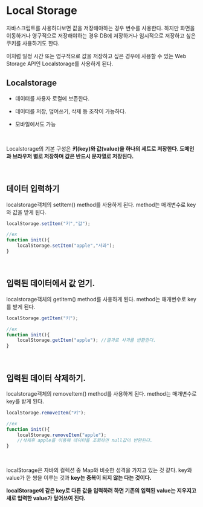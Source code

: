 Local Storage
===

자바스크립트를 사용하다보면 값을 저장해야하는 경우 변수를 사용한다. 하지만 화면을 이동하거나 영구적으로 저장해야하는 경우 DB에 저장하거나 임시적으로 저장하고 싶은 쿠키를 사용하기도 한다. <br>

이처럼 일정 시간 또는 영구적으로 값을 저장하고 싶은 경우에 사용할 수 있는 Web Storage API인 Localstorage를 사용하게 된다.

## Localstorage

* 데이터를 사용자 로컬에 보존한다.

* 데이터를 저장, 덮어쓰기, 삭제 등 조작이 가능하다.

* 모바일에서도 가능

<br>

Localstorage의 기본 구성은 **키(key)와 값(value)을 하나의 세트로 저장한다. 도메인과 브라우저 별로 저장하며 값은 반드시 문자열로 저장된다.**

<br>

## 데이터 입력하기

localstorage객체의 setItem() method를 사용하게 된다. method는 매개변수로 key와 값을 받게 된다.

```javascript
localStorage.setItem("키","값");

//ex
function init(){
    localStorage.setItem("apple","사과");
}
```

<br>

## 입력된 데이터에서 값 얻기.

localstorage객체의 getItem() method를 사용하게 된다. method는 매개변수로 key를 받게 된다.

```javascript
localStorage.getItem("키");

//ex
function init(){
    localStorage.getItem("apple"); //결과로 사과를 반환한다.
}
```

<br>

## 입력된 데이터 삭제하기.

localstorage객체의 removeItem() method를 사용하게 된다. method는 매개변수로 key를 받게 된다.

```javascript
localStorage.removeItem("키");

//ex
function init(){
    localStorage.removeItem("apple"); 
    //삭제후 apple를 이용해 데이터를 조회하면 null값이 반환된다.
}
```

<br>


localStorage은 자바의 컬렉션 중 Map와 비슷한 성격을 가지고 있는 것 같다. key와 value가 한 쌍을 이루는 것과 **key는 중복이 되지 않는 다는 것이다.** <br>

**localStorage에 같은 key로 다른 값을 입력하려 하면 기존의 입력된 value는 지우지고 새로 입력한 value가 덮어쓰여 진다.**